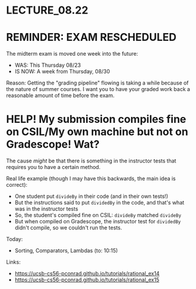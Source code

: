 # LECTURE_08.22


# REMINDER: EXAM RESCHEDULED

The midterm exam is moved one week into the future:

* WAS: This Thursday 08/23
* IS NOW: A week from Thursday, 08/30

Reason: Getting the "grading pipeline" flowing is taking a while because of the nature of summer courses.   I want you to have your graded work back a reasonable amount of time before the exam.

# HELP!  My submission compiles fine on CSIL/My own machine but not on Gradescope!  Wat?

The cause *might* be that there is something in the instructor tests that requires you to have
a certain method.

Real life example (though I may have this backwards, the main idea is correct):

* One student put `divideBy` in their code (and in their own tests!)
* But the instructions said to put `dividedBy` in the code, and that's what was in the instructor tests
* So, the student's compiled fine on CSIL: `divideBy` matched `divideBy`
* But when compiled on Gradescope, the instructor test for `dividedBy` didn't compile, so
   we couldn't run the tests.

Today:

* Sorting, Comparators, Lambdas (to: 10:15)

Links:

* <https://ucsb-cs56-pconrad.github.io/tutorials/rational_ex14>
* <https://ucsb-cs56-pconrad.github.io/tutorials/rational_ex15>
